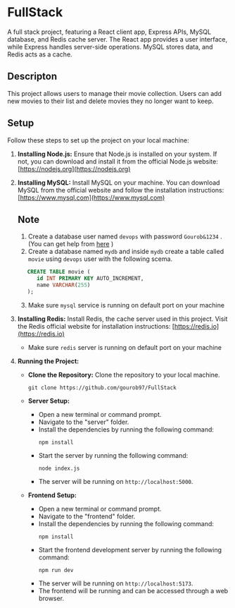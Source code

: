 # FullStack

A full stack project, featuring a React client app, Express APIs, MySQL database, and Redis cache server. The React app provides a user interface, while Express handles server-side operations. MySQL stores data, and Redis acts as a cache.


## Descripton
This project allows users to manage their movie collection. Users can add new movies to their list and delete movies they no longer want to keep.
## Setup

Follow these steps to set up the project on your local machine:

1. **Installing Node.js:** Ensure that Node.js is installed on your system. If not, you can download and install it from the official Node.js website: [https://nodejs.org](https://nodejs.org)

2. **Installing MySQL:** Install MySQL on your machine. You can download MySQL from the official website and follow the installation instructions: [https://www.mysql.com](https://www.mysql.com)
   ## Note

    1. Create a database user named `devops` with password `Gourob&1234` .(You can get help from [here](https://www.digitalocean.com/community/tutorials/how-to-install-mysql-on-ubuntu-20-04) )
    2. Create a database named `mydb` and inside `mydb` create a table called `movie` using `devops` user with the following scema.
      ```sql
         CREATE TABLE movie (
            id INT PRIMARY KEY AUTO_INCREMENT,
            name VARCHAR(255)
         );

      ```
     3. Make sure `mysql` service is running on default port on your machine
    


3. **Installing Redis:** Install Redis, the cache server used in this project. Visit the Redis official website for installation instructions: [https://redis.io](https://redis.io)
   - Make sure `redis` server is running on default port on your machine

4. **Running the Project:**

   - **Clone the Repository:** Clone the repository to your local machine.
      ```
      git clone https://github.com/gourob97/FullStack
      ```

   - **Server Setup:**
     - Open a new terminal or command prompt.
     - Navigate to the "server" folder.
     - Install the dependencies by running the following command:
       ```
       npm install
       ```
     - Start the server by running the following command:
       ```
       node index.js
       ```
     - The server will be running on `http://localhost:5000`.

   - **Frontend Setup:**
     - Open a new terminal or command prompt.
     - Navigate to the "frontend" folder.
     - Install the dependencies by running the following command:
       ```
       npm install
       ```
     - Start the frontend development server by running the following command:
       ```
       npm run dev
       ```
     - The server will be running on `http://localhost:5173`.
     - The frontend will be running and can be accessed through a web browser.
